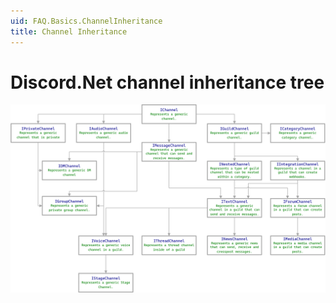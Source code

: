 ```yaml
---
uid: FAQ.Basics.ChannelInheritance
title: Channel Inheritance
---
```


# Discord.Net channel inheritance tree

![`IChannel` interface inheritance tree](images/channel-interface-tree.png)